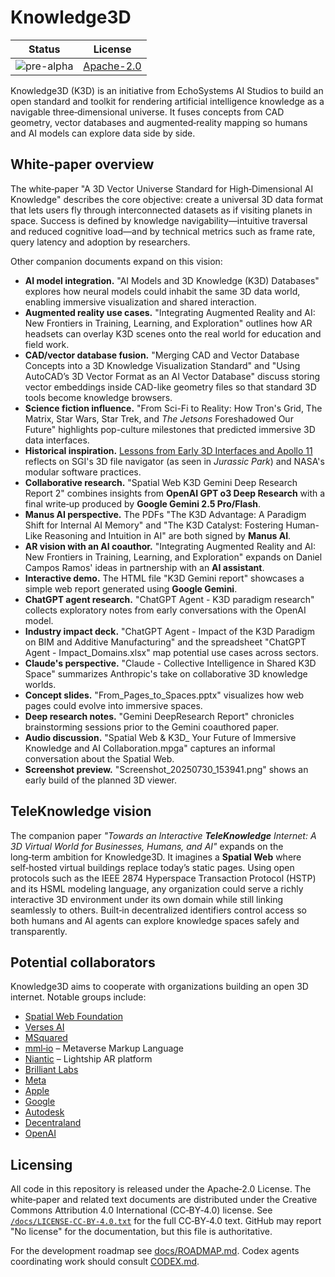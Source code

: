 # Knowledge3D

| Status | License |
| ------ | ------- |
| ![pre-alpha](https://img.shields.io/badge/status-pre--alpha-blue) | [Apache-2.0](LICENSE) |

Knowledge3D (K3D) is an initiative from EchoSystems AI Studios to build an open standard and toolkit for rendering artificial intelligence knowledge as a navigable three‑dimensional universe.  It fuses concepts from CAD geometry, vector databases and augmented‑reality mapping so humans and AI models can explore data side by side.

## White‑paper overview

The white‑paper "A 3D Vector Universe Standard for High‑Dimensional AI Knowledge" describes the core objective: create a universal 3D data format that lets users fly through interconnected datasets as if visiting planets in space.  Success is defined by knowledge navigability—intuitive traversal and reduced cognitive load—and by technical metrics such as frame rate, query latency and adoption by researchers.

Other companion documents expand on this vision:

* **AI model integration.** "AI Models and 3D Knowledge (K3D) Databases" explores how neural models could inhabit the same 3D data world, enabling immersive visualization and shared interaction.
* **Augmented reality use cases.** "Integrating Augmented Reality and AI: New Frontiers in Training, Learning, and Exploration" outlines how AR headsets can overlay K3D scenes onto the real world for education and field work.
* **CAD/vector database fusion.** "Merging CAD and Vector Database Concepts into a 3D Knowledge Visualization Standard" and "Using AutoCAD’s 3D Vector Format as an AI Vector Database" discuss storing vector embeddings inside CAD-like geometry files so that standard 3D tools become knowledge browsers.
* **Science fiction influence.** "From Sci-Fi to Reality: How Tron's Grid, The Matrix, Star Wars, Star Trek, and *The Jetsons* Foreshadowed Our Future" highlights pop-culture milestones that predicted immersive 3D data interfaces.
* **Historical inspiration.** [Lessons from Early 3D Interfaces and Apollo&nbsp;11](docs/fsn_apollo_inspiration.md) reflects on SGI's 3D file navigator \(as seen in *Jurassic Park*\) and NASA's modular software practices.
* **Collaborative research.** "Spatial Web K3D Gemini Deep Research Report 2" combines insights from **OpenAI GPT o3 Deep Research** with a final write‑up produced by **Google Gemini&nbsp;2.5&nbsp;Pro/Flash**.
* **Manus AI perspective.** The PDFs "The K3D Advantage: A Paradigm Shift for Internal AI Memory" and "The K3D Catalyst: Fostering Human-Like Reasoning and Intuition in AI" are both signed by **Manus&nbsp;AI**.
* **AR vision with an AI coauthor.** "Integrating Augmented Reality and AI: New Frontiers in Training, Learning, and Exploration" expands on Daniel Campos Ramos' ideas in partnership with an **AI assistant**.
* **Interactive demo.** The HTML file "K3D Gemini report" showcases a simple web report generated using **Google Gemini**.
* **ChatGPT agent research.** "ChatGPT Agent - K3D paradigm research" collects exploratory notes from early conversations with the OpenAI model.
* **Industry impact deck.** "ChatGPT Agent - Impact of the K3D Paradigm on BIM and Additive Manufacturing" and the spreadsheet "ChatGPT Agent - Impact_Domains.xlsx" map potential use cases across sectors.
* **Claude's perspective.** "Claude - Collective Intelligence in Shared K3D Space" summarizes Anthropic's take on collaborative 3D knowledge worlds.
* **Concept slides.** "From_Pages_to_Spaces.pptx" visualizes how web pages could evolve into immersive spaces.
* **Deep research notes.** "Gemini DeepResearch Report" chronicles brainstorming sessions prior to the Gemini coauthored paper.
* **Audio discussion.** "Spatial Web & K3D_ Your Future of Immersive Knowledge and AI Collaboration.mpga" captures an informal conversation about the Spatial Web.
* **Screenshot preview.** "Screenshot_20250730_153941.png" shows an early build of the planned 3D viewer.

## TeleKnowledge vision

The companion paper *"Towards an Interactive __TeleKnowledge__ Internet: A 3D Virtual World for Businesses, Humans, and AI"* expands on the long‑term ambition for Knowledge3D.  It imagines a **Spatial Web** where self‑hosted virtual buildings replace today’s static pages.  Using open protocols such as the IEEE 2874 Hyperspace Transaction Protocol (HSTP) and its HSML modeling language, any organization could serve a richly interactive 3D environment under its own domain while still linking seamlessly to others.  Built‑in decentralized identifiers control access so both humans and AI agents can explore knowledge spaces safely and transparently.

## Potential collaborators

Knowledge3D aims to cooperate with organizations building an open 3D internet.  Notable groups include:

- [Spatial Web Foundation](https://github.com/Spatial-Web-Foundation)
- [Verses AI](https://github.com/Versesai)
- [MSquared](https://github.com/msquared)
- [mml‑io](https://github.com/mml-io/mml) – Metaverse Markup Language
- [Niantic](https://github.com/Niantic) – Lightship AR platform
- [Brilliant Labs](https://github.com/brilliantlabsAR)
- [Meta](https://github.com/meta)
- [Apple](https://github.com/apple)
- [Google](https://github.com/google)
- [Autodesk](https://github.com/Autodesk)
- [Decentraland](https://github.com/decentraland)
- [OpenAI](https://github.com/openai)

## Licensing

All code in this repository is released under the Apache‑2.0 License.  The white‑paper and related text documents are distributed under the Creative Commons Attribution 4.0 International (CC‑BY‑4.0) license.  See [`/docs/LICENSE-CC-BY-4.0.txt`](docs/LICENSE-CC-BY-4.0.txt) for the full CC‑BY‑4.0 text.  GitHub may report "No license" for the documentation, but this file is authoritative.

For the development roadmap see [docs/ROADMAP.md](docs/ROADMAP.md). Codex agents coordinating work should consult [CODEX.md](CODEX.md).

